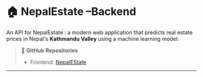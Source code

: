 # 🏠 NepalEstate –Backend

An API for NepalEstate : a modern web application that predicts real estate prices in Nepal's **Kathmandu Valley** using a machine learning model.

> 🔗 **GitHub Repositories**   
> - Frontend: [NepalEState](https://github.com/080bct12alex/Nepalestate)

---
